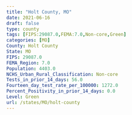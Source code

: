 ```yaml
---
title: "Holt County, MO"
date: 2021-06-16
draft: false
type: county
tags: [FIPS:29087.0,FEMA:7.0,Non-core,Green]
categories: [MO]
County: Holt County
State: MO
FIPS: 29087.0
FEMA_Region: 7.0
Population: 4403.0
NCHS_Urban_Rural_Classification: Non-core
Tests_in_prior_14_days: 56.0
Fourteen_day_test_rate_per_100000: 1272.0
Percent_Positivity_in_prior_14_days: 0.0
Level: Green
url: /states/MO/holt-county
---
```



